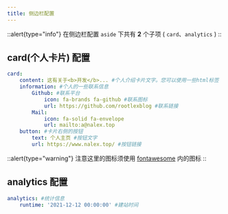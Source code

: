 ```yaml
---
title: 侧边栏配置
---
```


::alert{type="info"}
在侧边栏配置 `aside` 下共有 **2** 个子项 ( `card`、`analytics` )
::

## card(个人卡片) 配置
```yaml [_config.acrylic.yml]
card:
    content: 这有关于<b>开发</b>... #个人介绍卡片文字。您可以使用一些html标签
    information: #个人的一些联系信息
        Github: #联系平台
            icon: fa-brands fa-github #联系图标
            url: https://github.com/rootlexblog #联系链接
        Mail:
            icon: fa-solid fa-envelope
            url: mailto:a@nalex.top
    button: #卡片右侧的按钮
        text: 个人主页 #按钮文字
        url: https://www.nalex.top/ #按钮链接  
```

::alert{type="warning"}
注意这里的图标须使用 [fontawesome](https://fontawesome.com/) 内的图标
::

## analytics 配置
```yaml [_config.acrylic.yml]
analytics: #统计信息
    runtime: '2021-12-12 00:00:00' #建站时间
```